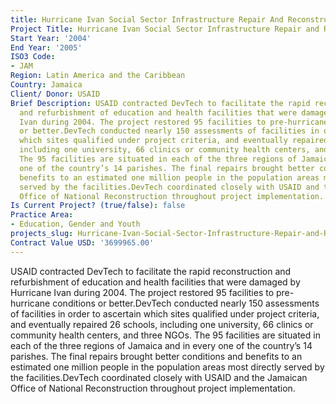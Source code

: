 ```yaml
---
title: Hurricane Ivan Social Sector Infrastructure Repair And Reconstruction
Project Title: Hurricane Ivan Social Sector Infrastructure Repair and Reconstruction
Start Year: '2004'
End Year: '2005'
ISO3 Code:
- JAM
Region: Latin America and the Caribbean
Country: Jamaica
Client/ Donor: USAID
Brief Description: USAID contracted DevTech to facilitate the rapid reconstruction
  and refurbishment of education and health facilities that were damaged by Hurricane
  Ivan during 2004. The project restored 95 facilities to pre-hurricane conditions
  or better.DevTech conducted nearly 150 assessments of facilities in order to ascertain
  which sites qualified under project criteria, and eventually repaired 26 schools,
  including one university, 66 clinics or community health centers, and three NGOs.
  The 95 facilities are situated in each of the three regions of Jamaica and in every
  one of the country’s 14 parishes. The final repairs brought better conditions and
  benefits to an estimated one million people in the population areas most directly
  served by the facilities.DevTech coordinated closely with USAID and the Jamaican
  Office of National Reconstruction throughout project implementation.
Is Current Project? (true/false): false
Practice Area:
- Education, Gender and Youth
projects_slug: Hurricane-Ivan-Social-Sector-Infrastructure-Repair-and-Reconstruction
Contract Value USD: '3699965.00'
---
```


USAID contracted DevTech to facilitate the rapid reconstruction and refurbishment of education and health facilities that were damaged by Hurricane Ivan during 2004. The project restored 95 facilities to pre-hurricane conditions or better.DevTech conducted nearly 150 assessments of facilities in order to ascertain which sites qualified under project criteria, and eventually repaired 26 schools, including one university, 66 clinics or community health centers, and three NGOs. The 95 facilities are situated in each of the three regions of Jamaica and in every one of the country’s 14 parishes. The final repairs brought better conditions and benefits to an estimated one million people in the population areas most directly served by the facilities.DevTech coordinated closely with USAID and the Jamaican Office of National Reconstruction throughout project implementation.